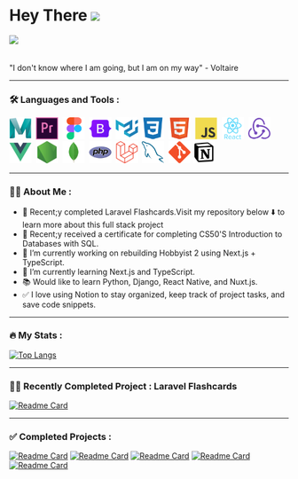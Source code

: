 <!--
**pllealfunes/pllealfunes** is a ✨ _special_ ✨ repository because its `README.md` (this file) appears on your GitHub profile.

Here are some ideas to get you started:
-->

<h1>
  Hey There
  <img src="https://media.giphy.com/media/hvRJCLFzcasrR4ia7z/giphy.gif" width="30px"/>
</h1>

<div>
  <img src="https://media.giphy.com/media/v1.Y2lkPTc5MGI3NjExM3p1bjlwYjRhaTVxMXdod2o0dTFpNXlueDVyeXRxdzZwc3F3MG5rayZlcD12MV9pbnRlcm5hbF9naWZfYnlfaWQmY3Q9Zw/nFLW7PNGgN3lI68rdv/giphy.gif" width="100"/>
  <br>
  <br>
  <p>"I don't know where I am going, but I am on my way" - Voltaire</p>
</div>

---

### :hammer_and_wrench: Languages and Tools :
<div>
  <img src="https://github.com/devicons/devicon/blob/master/icons/maya/maya-original.svg" title="PremierePro" alt="PremierePro" width="40" height="40"/>&nbsp;
  <img src="https://github.com/devicons/devicon/blob/master/icons/premierepro/premierepro-original.svg" title="PremierePro" alt="PremierePro" width="40" height="40"/>&nbsp;
  <img src="https://github.com/devicons/devicon/blob/master/icons/figma/figma-original.svg" title="PremierePro" alt="PremierePro" width="40" height="40"/>&nbsp;
  <img src="https://github.com/devicons/devicon/blob/master/icons/bootstrap/bootstrap-original.svg" title="Bootstrap" alt="Bootstrap" width="40" height="40"/>&nbsp;
  <img src="https://github.com/devicons/devicon/blob/master/icons/materialui/materialui-original.svg" title="Material UI" alt="Material UI" width="40" height="40"/>&nbsp;
  <img src="https://github.com/devicons/devicon/blob/master/icons/css3/css3-plain.svg"  title="CSS3" alt="CSS" width="40" height="40"/>&nbsp;
  <img src="https://github.com/devicons/devicon/blob/master/icons/html5/html5-original.svg" title="HTML5" alt="HTML" width="40" height="40"/>&nbsp;
  <img src="https://github.com/devicons/devicon/blob/master/icons/javascript/javascript-original.svg" title="JavaScript" alt="JavaScript" width="40" height="40"/>&nbsp;
  <img src="https://github.com/devicons/devicon/blob/master/icons/react/react-original-wordmark.svg" title="React" alt="React" width="40" height="40"/>&nbsp;
   <img src="https://github.com/devicons/devicon/blob/master/icons/redux/redux-original.svg" title="Redux" alt="Redux " width="40" height="40"/>&nbsp;
   <img src="https://github.com/devicons/devicon/blob/master/icons/vuejs/vuejs-original.svg" title="Vuejs" alt="Vuejs" width="40" height="40"/>&nbsp;
   <img src="https://github.com/devicons/devicon/blob/master/icons/nodejs/nodejs-original.svg" title="NodeJS" alt="NodeJS" width="40" height="40"/>&nbsp;
   <img src="https://github.com/devicons/devicon/blob/master/icons/mongodb/mongodb-original.svg" title="MongoDB" alt="MongoDB" width="40" height="40"/>&nbsp;
  <img src="https://github.com/devicons/devicon/blob/master/icons/php/php-original.svg" title="PHP"  alt="PHP" width="40" height="40"/>&nbsp;
   <img src="https://github.com/devicons/devicon/blob/master/icons/laravel/laravel-original.svg" title="Laravel" alt="Laravel" width="40" height="40"/>&nbsp;
  <img src="https://github.com/devicons/devicon/blob/master/icons/mysql/mysql-original.svg" title="MySQL"  alt="MySQL" width="40" height="40"/>&nbsp;
  <img src="https://github.com/devicons/devicon/blob/master/icons/git/git-original.svg" title="Git" **alt="Git" width="40" height="40"/>
  <img src="https://github.com/devicons/devicon/blob/master/icons/notion/notion-original.svg" title="Notion" **alt="Notion" width="40" height="40"/>
</div>

---

### :woman_technologist: About Me :

- 🎉 Recent;y completed Laravel Flashcards.Visit my repository below :arrow_down: to learn more about this full stack project
- 🎉 Recent;y received a certificate for completing CS50'S Introduction to Databases with SQL.
- 🔭 I’m currently working on rebuilding Hobbyist 2 using Next.js + TypeScript.
- 🌱 I’m currently learning Next.js and TypeScript.
- 📚 Would like to learn Python, Django, React Native, and Nuxt.js.
- ✅ I love using Notion to stay organized, keep track of project tasks, and save code snippets.


---

### :fire: My Stats :
[![Top Langs](https://github-readme-stats.vercel.app/api/top-langs/?username=pllealfunes&layout=compact&theme=vision-friendly-dark)](https://github.com/pllealfunes/github-readme-stats)

---

### :construction_worker_woman: Recently Completed Project : Laravel Flashcards
[![Readme Card](https://github-readme-stats.vercel.app/api/pin/?username=pllealfunes&repo=laravel-flashcards&layout=compact&theme=vision-friendly-dark)](https://github.com/pllealfunes/laravel-flashcards)

---

### :white_check_mark: Completed Projects :
[![Readme Card](https://github-readme-stats.vercel.app/api/pin/?username=pllealfunes&repo=hobbyist2&layout=compact&theme=vision-friendly-dark)](https://github.com/pllealfunes/hobbyist2)
[![Readme Card](https://github-readme-stats.vercel.app/api/pin/?username=pllealfunes&repo=library-typescript&layout=compact&theme=vision-friendly-dark)](https://github.com/pllealfunes/library-typescript)
[![Readme Card](https://github-readme-stats.vercel.app/api/pin/?username=pllealfunes&repo=bites-restaurant&layout=compact&theme=vision-friendly-dark)](https://github.com/pllealfunes/bites-restaurant)
[![Readme Card](https://github-readme-stats.vercel.app/api/pin/?username=pllealfunes&repo=e15&layout=compact&theme=vision-friendly-dark)](https://github.com/pllealfunes/e15/tree/main/p3)
[![Readme Card](https://github-readme-stats.vercel.app/api/pin/?username=pllealfunes&repo=php-gallery&layout=compact&theme=vision-friendly-dark)](https://github.com/pllealfunes/php-gallery)

